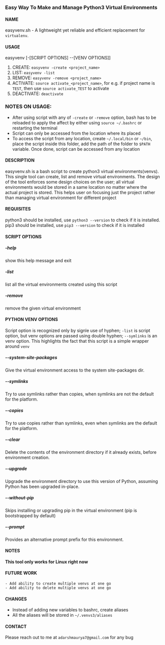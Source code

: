 ### Easy Way To Make and Manage Python3 Virtual Environments
#### NAME
easyvenv.sh - A lightweight yet reliable and efficient replacement for `virtualenv`.

#### USAGE
easyvenv [-[SCRIPT OPTIONS] --[VENV OPTIONS]]
1. CREATE: `easyvenv -create <project_name>`
2. LIST: `easyvenv -list`
3. REMOVE: `easyvenv -remove <project_name>`
4. ACTIVATE: `source activate_<project_name>`, for e.g. if project name is `TEST`, then use `source activate_TEST` to activate
5. DEACTIVATE: `deactivate`

### NOTES ON USAGE:
- After using script with any of `-create` or `-remove` option, bash has to be reloaded to apply the affect by either using `source ~/.bashrc` or restarting the terminal
- Script can only be accessed from the location where its placed
- To access the script from any location, create `~/.local/bin` or `~/bin`, place the script inside this folder, add the path of the folder to `$PATH` variable. Once done, script can be accessed from any location

#### DESCRIPTION
easyvenv.sh is a bash script to create python3 virtual environments(venvs). This single tool can create, list and remove virtual environments. The design of the tool enforces some design choices on the user; all virtual environments would be stored in a same location no matter where the actual project is stored. This helps user on focusing just the project rather than managing virtual environment for different project

#### REQUISITES
python3 should be installed, use `python3 --version` to check if it is installed. pip3 should be installed, use `pip3 --version` to check if it is installed

#### SCRIPT OPTIONS

#####  -help
show this help message and exit

#####  -list
list all the virtual environments created using this script

##### -remove
remove the given virtual environment

#### PYTHON VENV OPTIONS
Script option is recognized only by signle use of hyphen; `-list` is script option, but venv options are passed using double hyphen; `--symlinks` is an venv option. This highlights the fact that this script is a simple wrapper around `venv`

#####  --system-site-packages
Give the virtual environment access to the system site-packages dir.

#####  --symlinks
Try to use symlinks rather than copies, when symlinks are not the default for the platform.

#####  --copies
Try to use copies rather than symlinks, even when symlinks are the default for the platform.

#####  --clear
Delete the contents of the environment directory if it already exists, before environment creation.

#####  --upgrade
Upgrade the environment directory to use this version of Python, assuming Python has been upgraded in-place.

#####  --without-pip
Skips installing or upgrading pip in the virtual environment (pip is bootstrapped by default)

#####  --prompt
Provides an alternative prompt prefix for this environment.

#### NOTES
**This tool only works for Linux right now**

#### FUTURE WORK
    - Add ability to create multiple venvs at one go
	- Add ability to delete multiple venvs at one go

#### CHANGES
- Instead of adding new variables to bashrc, create aliases
- All the aliases will be stored in `~/.venvs3/aliases`

#### CONTACT
Please reach out to me at `adarshmaurya7@gmail.com` for any bug
